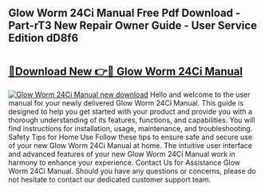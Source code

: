 ## Glow Worm 24Ci Manual Free Pdf Download - Part-rT3 New Repair Owner Guide - User Service Edition dD8f6

# <h2><a href="http://cf2269.oget.top/?id=Glow+Worm+24Ci+Manual">🔗Download New 👉🔴 Glow Worm 24Ci Manual</a></h2>

[![Glow Worm 24Ci Manual new download](https://i.imgur.com/5g1atiW.png)](http://cf2269.oget.top/?id=Glow+Worm+24Ci+Manual)
Hello and welcome to the user manual for your newly delivered Glow Worm 24Ci Manual. This guide is designed to help you get started with your product and provide you with a thorough understanding of its features, functions, and capabilities. You will find instructions for installation, usage, maintenance, and troubleshooting. Safety Tips for Home Use Follow these tips to ensure safe and secure use of your new Glow Worm 24Ci Manual at home. The intuitive user interface and advanced features of your new Glow Worm 24Ci Manual work in harmony to enhance your experience. Contact Us for Assistance Glow Worm 24Ci Manual. Should you have any questions or concerns, please do not hesitate to contact our dedicated customer support team.
